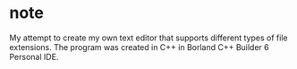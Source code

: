# note
My attempt to create my own text editor that supports different types of file extensions. The program was created in C++ in Borland C++ Builder 6 Personal IDE.